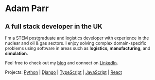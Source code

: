 # Adam Parr

## A full stack developer in the UK

I'm a STEM postgraduate and logistics developer with experience in the nuclear and oil & gas sectors. I enjoy solving complex domain-specific problems using software in areas such as **logistics**, **manufacturing**, and **simulation**.

Feel free to check out my [blog](https://adamparr.dev/) and connect on [LinkedIn](https://www.linkedin.com/in/adamparr1/).

Projects: [Python](https://github.com/parradam?tab=repositories&q=python&type=&language=&sort=) | [Django](https://github.com/parradam?tab=repositories&q=django&type=&language=&sort=) | [TypeScript](https://github.com/parradam?tab=repositories&q=&type=&language=typescript&sort=) | [JavaScript](https://github.com/parradam?tab=repositories&q=&type=&language=javascript&sort=) | [React](https://github.com/parradam?tab=repositories&q=react&type=&language=&sort=)
  
